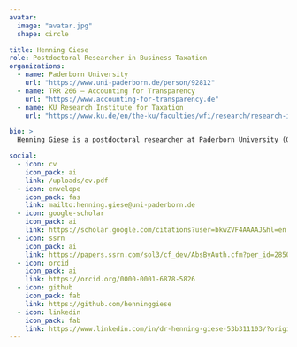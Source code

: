 ```yaml
---
avatar:
  image: "avatar.jpg"
  shape: circle

title: Henning Giese
role: Postdoctoral Researcher in Business Taxation
organizations:
  - name: Paderborn University
    url: "https://www.uni-paderborn.de/person/92812"
  - name: TRR 266 – Accounting for Transparency
    url: "https://www.accounting-for-transparency.de"
  - name: KU Research Institute for Taxation
    url: "https://www.ku.de/en/the-ku/faculties/wfi/research/research-institutes/taxation"

bio: >
  Henning Giese is a postdoctoral researcher at Paderborn University (Germany). His research focuses on multidimensional aspects of taxation with an emphasis on tax departments, tax complexity, and the effects of fiscal policy. One strand of his work examines factors that influence the design and performance of tax departments. A second strand investigates determinants and consequences of tax complexity. Several of his studies explore how tax policy shapes firm-level outcomes, such as tax compliance and risk-taking, and initiatives that advance the green transition.

social:
  - icon: cv
    icon_pack: ai
    link: /uploads/cv.pdf
  - icon: envelope
    icon_pack: fas
    link: mailto:henning.giese@uni-paderborn.de
  - icon: google-scholar
    icon_pack: ai
    link: https://scholar.google.com/citations?user=bkwZVF4AAAAJ&hl=en
  - icon: ssrn
    icon_pack: ai
    link: https://papers.ssrn.com/sol3/cf_dev/AbsByAuth.cfm?per_id=2850729
  - icon: orcid
    icon_pack: ai
    link: https://orcid.org/0000-0001-6878-5826
  - icon: github
    icon_pack: fab
    link: https://github.com/henninggiese
  - icon: linkedin
    icon_pack: fab
    link: https://www.linkedin.com/in/dr-henning-giese-53b311103/?originalSubdomain=de
---
```

